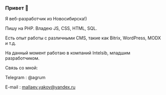 ### Привет 👋
Я веб-разработчик из Новосибирска!) 

Пишу на PHP. Владею JS, CSS, HTML, SQL.

Есть опыт работы с различными CMS, такие как Bitrix, WordPress, MODX и т.д.

На данный момент работаю в компаний Intelsib, младшим разработчиком.

Связь со мной:

Telegram : @agrum

E-mail : mallaev.yakov@yandex.ru


<!--
**mallaev12/mallaev12** is a ✨ _special_ ✨ repository because its `README.md` (this file) appears on your GitHub profile.

Here are some ideas to get you started:

- 🔭 I’m currently working on ...
- 🌱 I’m currently learning ...
- 👯 I’m looking to collaborate on ...
- 🤔 I’m looking for help with ...
- 💬 Ask me about ...
- 📫 How to reach me: ...
- 😄 Pronouns: ...
- ⚡ Fun fact: ...
-->
